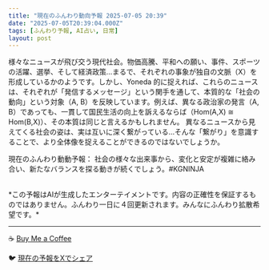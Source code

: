 ```yaml
---
title: "現在のふんわり動向予報 2025-07-05 20:39"
date: "2025-07-05T20:39:04.000Z"
tags: [ふんわり予報, AI占い, 日常]
layout: post
---
```


様々なニュースが飛び交う現代社会。物価高騰、平和への願い、事件、スポーツの活躍、選挙、そして経済政策…まるで、それぞれの事象が独自の文脈（X）を形成しているかのようです。しかし、Yoneda 的に捉えれば、これらのニュースは、それぞれが「発信するメッセージ」という関手を通して、本質的な「社会の動向」という対象（A, B）を反映しています。例えば、異なる政治家の発言（A, B）であっても、一貫して国民生活の向上を訴えるならば（Hom(A,X) ≅ Hom(B,X)）、その本質は同じと言えるかもしれません。  異なるニュースから見えてくる社会の姿は、実は互いに深く繋がっている…そんな「繋がり」を意識することで、より全体像を捉えることができるのではないでしょうか。


現在のふんわり動動予報：
社会の様々な出来事から、変化と安定が複雑に絡み合い、新たなバランスを探る動きが続くでしょう。#KGNINJA

<br>
*この予報はAIが生成したエンターテイメントです。内容の正確性を保証するものではありません。ふんわり一日に４回更新されます。みんなにふんわり拡散希望です。*

---
☕️ [Buy Me a Coffee](https://www.buymeacoffee.com/kgninja)

🐦 [現在の予報をXでシェア](https://twitter.com/intent/tweet?text=%E7%8F%BE%E5%9C%A8%E3%81%AE%E3%81%B5%E3%82%93%E3%82%8F%E3%82%8A%E4%BA%88%E5%A0%B1%3A%20%E3%80%8C%E6%A7%98%E3%80%85%E3%81%AA%E3%83%8B%E3%83%A5%E3%83%BC%E3%82%B9%E3%81%8C%E9%A3%9B%E3%81%B3%E4%BA%A4%E3%81%86%E7%8F%BE%E4%BB%A3%E7%A4%BE%E4%BC%9A%E3%80%82%E3%80%8D%23KGNINJA%20%E7%B6%9A%E3%81%8D%E3%81%AF%E3%83%96%E3%83%AD%E3%82%B0%E3%81%A7%EF%BC%81%F0%9F%91%87&url=https%3A%2F%2Fkg-ninja.github.io%2FFunwariyoso%2F)
